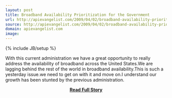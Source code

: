 ```yaml
---
layout: post
title: Broadband Availability Prioritization for the Government
url: http://apievangelist.com/2009/04/02/broadband-availability-prioritization-for-the-government/
source: http://apievangelist.com/2009/04/02/broadband-availability-prioritization-for-the-government/
domain: apievangelist.com
image: 
---
```

{% include JB/setup %}<p>With this current administration we have a great opportunity to really address the availability of broadband across the United States.We are lagging behind the rest of the world in broadband availability.This is such a yesterday issue.we need to get on with it and move on.I understand our growth has been stunted by the previous administration.</p>
<center><p><a href="http://apievangelist.com/2009/04/02/broadband-availability-prioritization-for-the-government/" style='padding:25px; font-sze:18px; font-weight: bold;'>Read Full Story</a></p></center>
